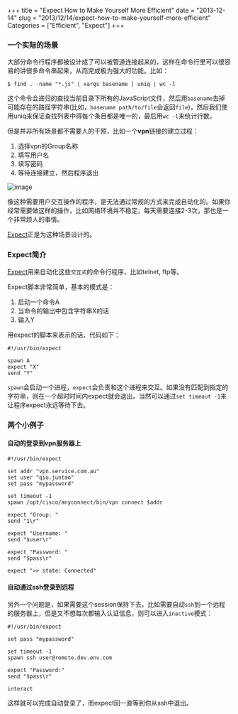 +++
title = "Expect How to Make Yourself More Efficient"
date = "2013-12-14"
slug = "2013/12/14/expect-how-to-make-yourself-more-efficient"
Categories = ["Efficient", "Expect"]
+++

### 一个实际的场景

大部分命令行程序都被设计成了可以被管道连接起来的，这样在命令行里可以很容易的讲很多命令串起来，从而完成极为强大的功能。比如：

```
$ find . -name "*.js" | xargs basename | uniq | wc -l
```

这个命令会递归的查找当前目录下所有的JavaScript文件，然后用`basename`去掉可能存在的路径字符串(比如，`basename path/to/file`会返回`file`)，然后我们使用uniq来保证查找列表中得每个条目都是唯一的，最后用`wc -l`来统计行数。

但是并非所有场景都不需要人的干预，比如一个**vpn**链接的建立过程：

1. 选择vpn的Group名称
2. 填写用户名
3. 填写密码
4. 等待连接建立，然后程序退出

![image](/images/2013/12/vpnlogin.png)

像这种需要用户交互操作的程序，是无法通过常规的方式来完成自动化的。如果你经常需要做这样的操作，比如网络环境并不稳定，每天需要连接2-3次，那也是一个非常烦人的事情。

[Expect](http://expect.sourceforge.net/)正是为这种场景设计的。

### Expect简介

[Expect](http://expect.sourceforge.net/)用来自动化这些`交互式`的命令行程序，比如telnet, ftp等。

Expect脚本非常简单，基本的模式是：

1. 启动一个命令A
2. 当命令的输出中包含字符串X的话
3. 输入Y

用expect的脚本来表示的话，代码如下：

```
#!/usr/bin/expect

spawn A
expect "X"
send "Y"
```

`spawn`会启动一个进程，`expect`会负责和这个进程来交互。如果没有匹配到指定的字符串，则在一个超时时间内expect就会退出。当然可以通过`set timeout -1`来让程序expect永远等待下去。

### 两个小例子
#### 自动的登录到vpn服务器上

```
#!/usr/bin/expect

set addr "vpn.service.com.au"
set user "qiu.juntao"
set pass "mypassword"

set timeout -1 
spawn /opt/cisco/anyconnect/bin/vpn connect $addr

expect "Group: "
send "1\r"

expect "Username: " 
send "$user\r"

expect "Password: " 
send "$pass\r"

expect ">> state: Connected"
```

#### 自动通过ssh登录到远程

另外一个问题是，如果需要这个session保持下去，比如需要自动`ssh`到一个远程的服务器上，但是又不想每次都输入认证信息，则可以进入`inactive`模式：

```
#!/usr/bin/expect

set pass "mypassword"

set timeout -1 
spawn ssh user@remote.dev.env.com

expect "Password:"
send "$pass\r"

interact
```

这样就可以完成自动登录了，而expect回一直等到你从ssh中退出。
